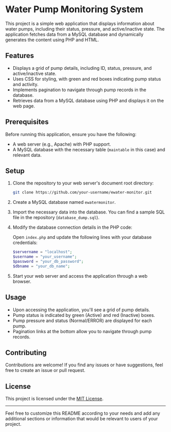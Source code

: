 # Water Pump Monitoring System

This project is a simple web application that displays information about water pumps, including their status, pressure, and active/inactive state. The application fetches data from a MySQL database and dynamically generates the content using PHP and HTML.

## Features

- Displays a grid of pump details, including ID, status, pressure, and active/inactive state.
- Uses CSS for styling, with green and red boxes indicating pump status and activity.
- Implements pagination to navigate through pump records in the database.
- Retrieves data from a MySQL database using PHP and displays it on the web page.

## Prerequisites

Before running this application, ensure you have the following:

- A web server (e.g., Apache) with PHP support.
- A MySQL database with the necessary table (`maintable` in this case) and relevant data.

## Setup

1. Clone the repository to your web server's document root directory:

   ```bash
   git clone https://github.com/your-username/ewater-monitor.git
   ```

2. Create a MySQL database named `ewatermonitor`.

3. Import the necessary data into the database. You can find a sample SQL file in the repository (`database_dump.sql`).

4. Modify the database connection details in the PHP code:

   Open `index.php` and update the following lines with your database credentials:

   ```php
   $servername = "localhost";
   $username = "your_username";
   $password = "your_db_password";
   $dbname = "your_db_name";
   ```

5. Start your web server and access the application through a web browser.

## Usage

- Upon accessing the application, you'll see a grid of pump details.
- Pump status is indicated by green (Active) and red (Inactive) boxes.
- Pump pressure and status (Normal/ERROR) are displayed for each pump.
- Pagination links at the bottom allow you to navigate through pump records.

## Contributing

Contributions are welcome! If you find any issues or have suggestions, feel free to create an issue or pull request.

## License

This project is licensed under the [MIT License](LICENSE).

---

Feel free to customize this README according to your needs and add any additional sections or information that would be relevant to users of your project.
